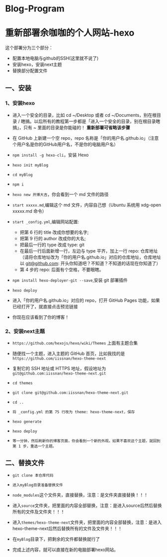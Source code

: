 # Blog-Program

# 重新部署余咖咖的个人网站-hexo

这个部署分为三个部分：

- 配置本地电脑与github的SSH(这里就不说了)
- 安装hexo，安装next主题
- 替换部分配置文件


## 一、安装

### 1、安装hexo

- 进入一个安全的目录，比如 cd ~/Desktop 或者 cd ~/Documents，别在根目录 / 瞎搞。以后所有的教程第一步都是「进入一个安全的目录，别在根目录瞎搞」，只有 ~ 里面的目录是你能碰的！ **重新部署可省略该步骤**

- 在 GitHub 上新建一个空 repo，repo 名称是「你的用户名.github.io」（注意个用户名是你的GitHub用户名，不是你的电脑用户名）

- `npm install -g hexo-cli`，安装 Hexo

- `hexo init myBlog`

- `cd myBlog`

- `npm i`

- `hexo new 开博大吉`，你会看到一个 md 文件的路径

- `start xxxxx.md`,编辑这个 md 文件，内容自己想（Ubuntu 系统用 xdg-open xxxxx.md 命令）

- `start _config.yml`,编辑网站配置: 
    - 把第 6 行的 title 改成你想要的名字;
    - 把第 9 行的 author 改成你的大名;
    - 把最后一行的 type 改成 type: git
    - 在最后一行后面新增一行，左边与 type 平齐，加上一行 repo: 仓库地址 （请将仓库地址改为「你的用户名.github.io」对应的仓库地址，仓库地址以 git@github.com: 开头你知道吧？不知道？不知道的话现在你知道了）
    - 第 4 步的 repo: 后面有个空格，不要眼瞎。

- `npm install hexo-deployer-git --save`,安装 git 部署插件

- `hexo deploy`

- 进入「你的用户名.github.io」对应的 repo，打开 GitHub Pages 功能，如果已经打开了，就直接点击预览链接

- 你现在应该看到了你的博客！

### 2、安装next主题

- `https://github.com/hexojs/hexo/wiki/Themes` 上面有主题合集

- 随便找一个主题，进入主题的 GitHub 首页，比如我找的是 `https://github.com/iissnan/hexo-theme-next`

- 复制它的 SSH 地址或 HTTPS 地址，假设地址为 `git@github.com:iissnan/hexo-theme-next.git`

- `cd themes`

- `git clone git@github.com:iissnan/hexo-theme-next.git`

- `cd ..`

- `将 _config.yml 的第 75 行改为 theme: hexo-theme-next，保存`

- `hexo generate`

- `hexo deploy`

- `等一分钟，然后刷新你的博客页面，你会看到一个新的外观。如果不喜欢这个主题，就回到第 1 步，重选一个主题。`

## 二、替换文件

- `git clone 本仓库代码`

- `进入myBlog目录准备替换文件`

- `node_modules`这个文件夹，直接替换，注意：是文件夹直接替换！！！

- 进入`source`文件夹，把里面的内容全部替换，注意：是进入source后然后替换所有的文件及文件夹！！！

- 进入`themes/hexo-theme-next`文件夹，把里面的内容全部替换，注意：是进入hexo-theme-next后然后替换所有的文件及文件夹！！！

- 在`myBlog`目录下，把剩余的文件都替换就行了

- 完成上述内容，就可以直接在新的电脑部署hexo网站。